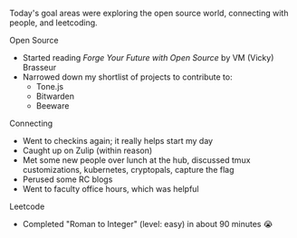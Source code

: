 <!-- title: Recurse Center Week 4: Tue Jan 23 -->

Today's goal areas were exploring the open source world, connecting with people, and leetcoding.

Open Source

- Started reading _Forge Your Future with Open Source_ by VM (Vicky) Brasseur
- Narrowed down my shortlist of projects to contribute to:
  - Tone.js
  - Bitwarden
  - Beeware

Connecting

- Went to checkins again; it really helps start my day
- Caught up on Zulip (within reason) 
- Met some new people over lunch at the hub, discussed tmux customizations, kubernetes, cryptopals, capture the flag
- Perused some RC blogs
- Went to faculty office hours, which was helpful

Leetcode

- Completed "Roman to Integer" (level: easy) in about 90 minutes 😭